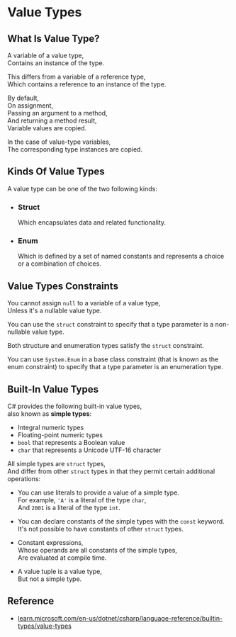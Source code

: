 # Value Types

## What Is Value Type?

A variable of a value type,  
Contains an instance of the type.

This differs from a variable of a reference type,  
Which contains a reference to an instance of the type.

By default,  
On assignment,  
Passing an argument to a method,  
And returning a method result,  
Variable values are copied.

In the case of value-type variables,  
The corresponding type instances are copied.

<!-- The following example demonstrates that behavior:

```cs
using System;

public struct MutablePoint
{
    public int X;
    public int Y;

    public MutablePoint(int x, int y) => (X, Y) = (x, y);

    public override string ToString() => $"({X}, {Y})";
}

public class Program
{
    public static void Main()
    {
        var p1 = new MutablePoint(1, 2);
        var p2 = p1;
        p2.Y = 200;
        Console.WriteLine($"{nameof(p1)} after {nameof(p2)} is modified: {p1}");
        Console.WriteLine($"{nameof(p2)}: {p2}");

        MutateAndDisplay(p2);
        Console.WriteLine($"{nameof(p2)} after passing to a method: {p2}");
    }

    private static void MutateAndDisplay(MutablePoint p)
    {
        p.X = 100;
        Console.WriteLine($"Point mutated in a method: {p}");
    }
}
// Expected output:
// p1 after p2 is modified: (1, 2)
// p2: (1, 200)
// Point mutated in a method: (100, 200)
// p2 after passing to a method: (1, 200)
```

As the preceding example shows,
Operations on a value-type variable affect only that instance of the value type, stored in the variable.

If a value type contains a data member of a reference type,
Only the reference to the instance of the reference type is copied when a value-type instance is copied.

Both the copy and original value-type instance have access to the same reference-type instance.

The following example demonstrates that behavior:

```cs
using System;
using System.Collections.Generic;

public struct TaggedInteger
{
    public int Number;
    private List<string> tags;

    public TaggedInteger(int n)
    {
        Number = n;
        tags = new List<string>();
    }

    public void AddTag(string tag) => tags.Add(tag);

    public override string ToString() => $"{Number} [{string.Join(", ", tags)}]";
}

public class Program
{
    public static void Main()
    {
        var n1 = new TaggedInteger(0);
        n1.AddTag("A");
        Console.WriteLine(n1);  // output: 0 [A]

        var n2 = n1;
        n2.Number = 7;
        n2.AddTag("B");

        Console.WriteLine(n1);  // output: 0 [A, B]
        Console.WriteLine(n2);  // output: 7 [A, B]
    }
}
``` -->

## Kinds Of Value Types

A value type can be one of the two following kinds:

- ### Struct

  Which encapsulates data and related functionality.

- ### Enum

  Which is defined by a set of named constants and represents a choice or a combination of choices.

## Value Types Constraints

You cannot assign `null` to a variable of a value type,  
Unless it's a nullable value type.

You can use the `struct` constraint to specify that a type parameter is a non-nullable value type.

Both structure and enumeration types satisfy the `struct` constraint.

You can use `System.Enum` in a base class constraint (that is known as the enum constraint) to specify that a type parameter is an enumeration type.

## Built-In Value Types

C# provides the following built-in value types,  
also known as **simple types**:

- Integral numeric types
- Floating-point numeric types
- `bool` that represents a Boolean value
- `char` that represents a Unicode UTF-16 character

All simple types are `struct` types,  
And differ from other `struct` types in that they permit certain additional operations:

- You can use literals to provide a value of a simple type.  
  For example, `'A'` is a literal of the type `char`,  
  And `2001` is a literal of the type `int`.

- You can declare constants of the simple types with the `const` keyword.  
  It's not possible to have constants of other `struct` types.

- Constant expressions,  
  Whose operands are all constants of the simple types,  
  Are evaluated at compile time.

- A value tuple is a value type,  
  But not a simple type.

## Reference

- [learn.microsoft.com/en-us/dotnet/csharp/language-reference/builtin-types/value-types](https://learn.microsoft.com/en-us/dotnet/csharp/language-reference/builtin-types/value-types)
